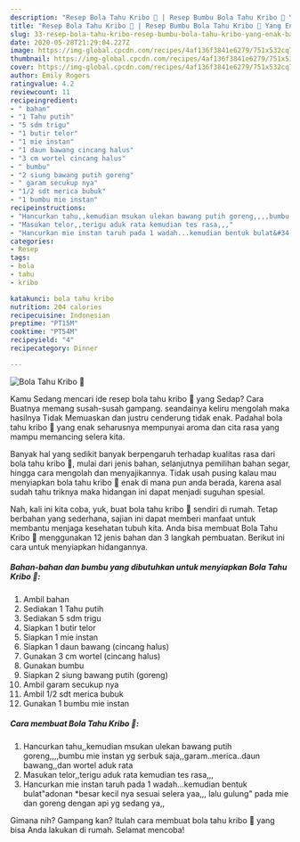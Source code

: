 ```yaml
---
description: "Resep Bola Tahu Kribo 🤗 | Resep Bumbu Bola Tahu Kribo 🤗 Yang Enak Banget"
title: "Resep Bola Tahu Kribo 🤗 | Resep Bumbu Bola Tahu Kribo 🤗 Yang Enak Banget"
slug: 33-resep-bola-tahu-kribo-resep-bumbu-bola-tahu-kribo-yang-enak-banget
date: 2020-05-28T21:29:04.227Z
image: https://img-global.cpcdn.com/recipes/4af136f3841e6279/751x532cq70/bola-tahu-kribo-🤗-foto-resep-utama.jpg
thumbnail: https://img-global.cpcdn.com/recipes/4af136f3841e6279/751x532cq70/bola-tahu-kribo-🤗-foto-resep-utama.jpg
cover: https://img-global.cpcdn.com/recipes/4af136f3841e6279/751x532cq70/bola-tahu-kribo-🤗-foto-resep-utama.jpg
author: Emily Rogers
ratingvalue: 4.2
reviewcount: 11
recipeingredient:
- " bahan"
- "1 Tahu putih"
- "5 sdm trigu"
- "1 butir telor"
- "1 mie instan"
- "1 daun bawang cincang halus"
- "3 cm wortel cincang halus"
- " bumbu"
- "2 siung bawang putih goreng"
- " garam secukup nya"
- "1/2 sdt merica bubuk"
- "1 bumbu mie instan"
recipeinstructions:
- "Hancurkan tahu,,kemudian msukan ulekan bawang putih goreng,,,,bumbu mie instan yg serbuk saja,,garam..merica..daun bawang,,dan wortel aduk rata"
- "Masukan telor,,terigu aduk rata kemudian tes rasa,,,"
- "Hancurkan mie instan taruh pada 1 wadah...kemudian bentuk bulat&#34;adonan *besar kecil nya sesuai selera yaa,,, lalu gulung&#34; pada mie dan goreng dengan api yg sedang ya,,"
categories:
- Resep
tags:
- bola
- tahu
- kribo

katakunci: bola tahu kribo 
nutrition: 204 calories
recipecuisine: Indonesian
preptime: "PT15M"
cooktime: "PT54M"
recipeyield: "4"
recipecategory: Dinner

---
```



![Bola Tahu Kribo 🤗](https://img-global.cpcdn.com/recipes/4af136f3841e6279/751x532cq70/bola-tahu-kribo-🤗-foto-resep-utama.jpg)

Kamu Sedang mencari ide resep bola tahu kribo 🤗 yang Sedap? Cara Buatnya memang susah-susah gampang. seandainya keliru mengolah maka hasilnya Tidak Memuaskan dan justru cenderung tidak enak. Padahal bola tahu kribo 🤗 yang enak seharusnya mempunyai aroma dan cita rasa yang mampu memancing selera kita.

Banyak hal yang sedikit banyak berpengaruh terhadap kualitas rasa dari bola tahu kribo 🤗, mulai dari jenis bahan, selanjutnya pemilihan bahan segar, hingga cara mengolah dan menyajikannya. Tidak usah pusing kalau mau menyiapkan bola tahu kribo 🤗 enak di mana pun anda berada, karena asal sudah tahu triknya maka hidangan ini dapat menjadi suguhan spesial.




Nah, kali ini kita coba, yuk, buat bola tahu kribo 🤗 sendiri di rumah. Tetap berbahan yang sederhana, sajian ini dapat memberi manfaat untuk membantu menjaga kesehatan tubuh kita. Anda bisa membuat Bola Tahu Kribo 🤗 menggunakan 12 jenis bahan dan 3 langkah pembuatan. Berikut ini cara untuk menyiapkan hidangannya.

<!--inarticleads1-->

##### Bahan-bahan dan bumbu yang dibutuhkan untuk menyiapkan Bola Tahu Kribo 🤗:

1. Ambil  bahan
1. Sediakan 1 Tahu putih
1. Sediakan 5 sdm trigu
1. Siapkan 1 butir telor
1. Siapkan 1 mie instan
1. Siapkan 1 daun bawang (cincang halus)
1. Gunakan 3 cm wortel (cincang halus)
1. Gunakan  bumbu
1. Siapkan 2 siung bawang putih (goreng)
1. Ambil  garam secukup nya
1. Ambil 1/2 sdt merica bubuk
1. Gunakan 1 bumbu mie instan




<!--inarticleads2-->

##### Cara membuat Bola Tahu Kribo 🤗:

1. Hancurkan tahu,,kemudian msukan ulekan bawang putih goreng,,,,bumbu mie instan yg serbuk saja,,garam..merica..daun bawang,,dan wortel aduk rata
1. Masukan telor,,terigu aduk rata kemudian tes rasa,,,
1. Hancurkan mie instan taruh pada 1 wadah...kemudian bentuk bulat&#34;adonan *besar kecil nya sesuai selera yaa,,, lalu gulung&#34; pada mie dan goreng dengan api yg sedang ya,,




Gimana nih? Gampang kan? Itulah cara membuat bola tahu kribo 🤗 yang bisa Anda lakukan di rumah. Selamat mencoba!
